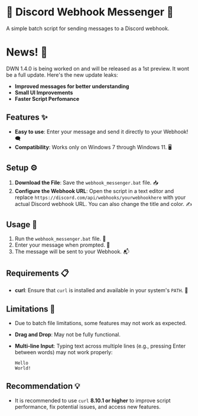 # 🚀 Discord Webhook Messenger 🚀
A simple batch script for sending messages to a Discord webhook.

# News! 📰
DWN 1.4.0 is being worked on and will be released as a 1st preview. It wont be a full update.
Here's the new update leaks:
- **Improved messages for better understanding**
- **Small UI Improvements**
- **Faster Script Perfomance**

## Features ✨

- **Easy to use**: Enter your message and send it directly to your Webhook! 🗨️
- **Compatibility**: Works only on Windows 7 through Windows 11. 🖥️

## Setup ⚙️

1. **Download the File**: Save the `webhook_messenger.bat` file. 📥
2. **Configure the Webhook URL**: Open the script in a text editor and replace `https://discord.com/api/webhooks/yourwebhookhere` with your actual Discord webhook URL. You can also change the title and color. ✍️

## Usage 🚀

1. Run the `webhook_messenger.bat` file. 🎯
2. Enter your message when prompted. 📝
3. The message will be sent to your Webhook. 📬

## Requirements 📋  

- **curl**: Ensure that `curl` is installed and available in your system's `PATH`. 🔧  

## Limitations 🚧  

- Due to batch file limitations, some features may not work as expected.  
- **Drag and Drop**: May not be fully functional.  
- **Multi-line Input**: Typing text across multiple lines (e.g., pressing Enter between words) may not work properly:  

  ```
  Hello  
  World!  
  ```

## Recommendation 💡  

- It is recommended to use `curl` **8.10.1 or higher** to improve script performance, fix potential issues, and access new features.  
